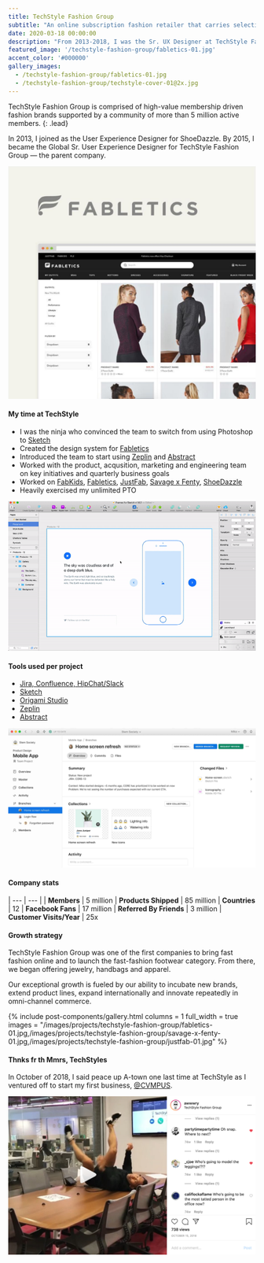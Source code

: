 ```yaml
---
title: TechStyle Fashion Group
subtitle: "An online subscription fashion retailer that carries selections of shoes, handbags, jewelry, and denim."
date: 2020-03-18 00:00:00
description: "From 2013-2018, I was the Sr. UX Designer at TechStyle Fashion Group — primarily focusing on Fabletics while providing support for the other brands."
featured_image: '/techstyle-fashion-group/fabletics-01.jpg'
accent_color: '#000000'
gallery_images:
  - /techstyle-fashion-group/fabletics-01.jpg
  - /techstyle-fashion-group/techstyle-cover-01@2x.jpg
---
```


TechStyle Fashion Group is comprised of high-value membership driven fashion brands supported by a community of more than 5 million active members.
{: .lead}

In 2013, I joined as the User Experience Designer for ShoeDazzle. By 2015, I became the Global Sr. User Experience Designer for TechStyle Fashion Group — the parent company.

![Fabletics](/images/projects/techstyle-fashion-group/fabletics-02.png)

#### My time at TechStyle

- I was the ninja who convinced the team to switch from using Photoshop to [Sketch][url-sketch]
- Created the design system for [Fabletics][url-fabletics]
- Introduced the team to start using [Zeplin][url-zeplin] and [Abstract][url-abstract]
- Worked with the product, acqusition, marketing and engineering team on key initiatives and quarterly business goals
- Worked on [FabKids][url-fabkids], [Fabletics][url-fabletics], [JustFab][url-justfab], [Savage x Fenty][url-savagexfenty], [ShoeDazzle][url-shoedazzle]
- Heavily exercised my unlimited PTO

![Abstract](/images/projects/techstyle-fashion-group/sketch-01.gif)

#### Tools used per project

- [Jira, Confluence, HipChat/Slack][url-atlassian]
- [Sketch][url-sketch]
- [Origami Studio][url-origami-studio]
- [Zeplin][url-zeplin]
- [Abstract][url-abstract]

![Abstract](/images/projects/techstyle-fashion-group/abstract-01.jpg)

#### Company stats

| --- | --- |
| **Members** | 5 million
| **Products Shipped** | 85 million
| **Countries** | 12
| **Facebook Fans** | 17 million
| **Referred By Friends** | 3 million
| **Customer Visits/Year** | 25x

#### Growth strategy

TechStyle Fashion Group was one of the first companies to bring fast fashion online and to launch the fast-fashion footwear category. From there, we began offering jewelry, handbags and apparel.

Our exceptional growth is fueled by our ability to incubate new brands, extend product lines, expand internationally and innovate repeatedly in omni-channel commerce.

{% include post-components/gallery.html
	columns = 1
	full_width = true
	images = "/images/projects/techstyle-fashion-group/fabletics-01.jpg,/images/projects/techstyle-fashion-group/savage-x-fenty-01.jpg,/images/projects/techstyle-fashion-group/justfab-01.jpg"
%}

#### Thnks fr th Mmrs, TechStyles

In October of 2018, I said peace up A-town one last time at TechStyle as I ventured off to start my first business, [@CVMPUS][url-cvmpus].

[![Instagram video](/images/projects/techstyle-fashion-group/instagram-video-01.png)](https://www.instagram.com/p/Bo91jw-gXVx/)

[url-sketch]: https://www.sketch.com
[url-fabletics]: https://www.fabletics.com
[url-fabkids]: https://www.fabkids.com
[url-shoedazzle]: https://www.shoedazzle.com
[url-savagexfenty]: https://www.savagex.com
[url-justfab]: https://www.justfab.com
[url-zeplin]: https://www.zeplin.io
[url-abstract]: https://www.abstract.com
[url-cvmpus]: https://www.instagram.com/cvmpus
[url-atlassian]: https://www.atlassian.com/
[url-origami-studio]: https://origami.design/